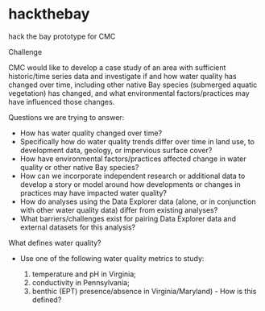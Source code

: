 # hackthebay
hack the bay prototype for CMC

Challenge

CMC would like to develop a case study of an area with sufficient historic/time series data and investigate if and how water quality has changed over time, including other native Bay species (submerged aquatic vegetation) has changed, and what environmental factors/practices may have influenced those changes.

Questions we are trying to answer:

- How has water quality changed over time? 
- Specifically how do water quality trends differ over time in land use, to development data, geology, or impervious surface cover?
- How have environmental factors/practices affected change in water quality or other native Bay species?
- How can we incorporate independent research or additional data to develop a story or model around how developments or changes in practices may have impacted water quality?
- How do analyses using the Data Explorer data (alone, or in conjunction with other water quality data) differ from existing analyses?
- What barriers/challenges exist for pairing Data Explorer data and external datasets for this analysis?

What defines water quality?

- Use one of the following water quality metrics to study: 

  1) temperature and pH in Virginia; 
  2) conductivity in Pennsylvania;
  3) benthic (EPT) presence/absence in Virginia/Maryland) - How is this defined?
